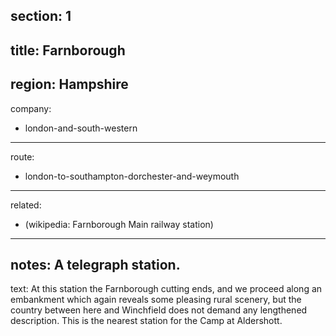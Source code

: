 ﻿section: 1
----
title: Farnborough
----
region: Hampshire
----
company:
- london-and-south-western
----
route:
- london-to-southampton-dorchester-and-weymouth
----
related:
- (wikipedia: Farnborough Main railway station)
----
notes: A telegraph station.
----
text: At this station the Farnborough cutting ends, and we proceed along an embankment which again reveals some pleasing rural scenery, but the country between here and Winchfield does not demand any lengthened description. This is the nearest station for the Camp at Aldershott.
